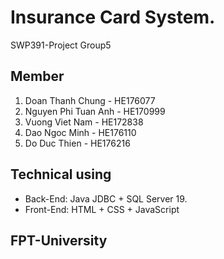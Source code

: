 # Insurance Card System.

SWP391-Project Group5

## Member

1. Doan Thanh Chung - HE176077
2. Nguyen Phi Tuan Anh - HE170999
3. Vuong Viet Nam - HE172838
4. Dao Ngoc Minh - HE176110
5. Do Duc Thien - HE176216

## Technical using

- Back-End: Java JDBC + SQL Server 19.
- Front-End: HTML + CSS + JavaScript

## FPT-University
